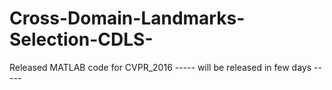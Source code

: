 # Cross-Domain-Landmarks-Selection-CDLS-
Released MATLAB code for CVPR_2016
----- will be released in few days -----
